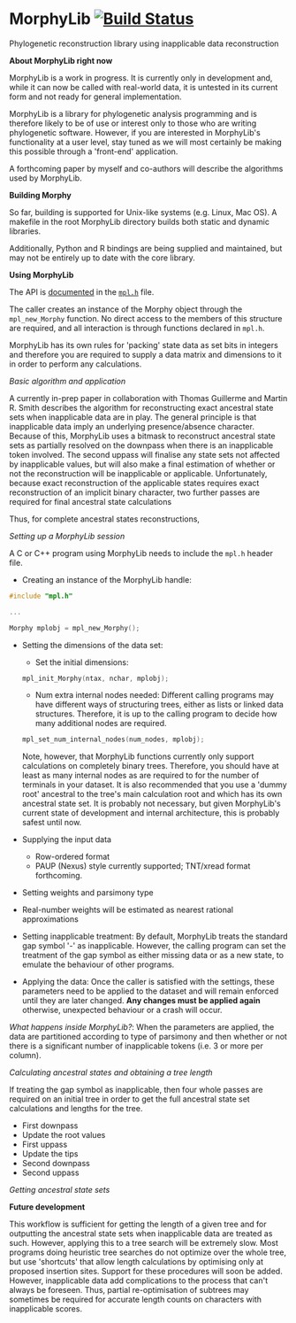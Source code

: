 # MorphyLib     [![Build Status](https://travis-ci.org/mbrazeau/MorphyLib.svg?branch=master)](https://travis-ci.org/mbrazeau/MorphyLib)
Phylogenetic reconstruction library using inapplicable data reconstruction

**About MorphyLib right now**

MorphyLib is a work in progress. It is currently only in development and, while it can now be called with real-world data, it is untested in its current form and not ready for general implementation.

MorphyLib is a library for phylogenetic analysis programming and is therefore likely to be of use or interest only to those who are writing phylogenetic software. However, if you are interested in MorphyLib's functionality at a user level, stay tuned as we will most certainly be making this possible through a 'front-end' application. 

A forthcoming paper by myself and co-authors will describe the algorithms used by MorphyLib. 

**Building Morphy**

So far, building is supported for Unix-like systems (e.g. Linux, Mac OS). A makefile in the root MorphyLib directory builds both static and dynamic libraries. 

Additionally, Python and R bindings are being supplied and maintained, but may not be entirely up to date with the core library. 

**Using MorphyLib**

The API is [documented](http://htmlpreview.github.io/?https://github.com/mbrazeau/MorphyLib/blob/master/Documentation/html/mpl_8h.html) in the [`mpl.h`](https://github.com/mbrazeau/MorphyLib/blob/master/src/mpl.h) file. 

The caller creates an instance of the Morphy object through the `mpl_new_Morphy` function. No direct access to the members of this structure are required, and all interaction is through functions declared in `mpl.h`.

MorphyLib has its own rules for 'packing' state data as set bits in integers and therefore you are required to supply a data matrix and dimensions to it in order to perform any calculations.


*Basic algorithm and application*

A currently in-prep paper in collaboration with Thomas Guillerme and Martin R. Smith describes the algorithm for reconstructing exact ancestral state sets when inapplicable data are in play. The general principle is that inapplicable data imply an underlying presence/absence character. Because of this, MorphyLib uses a bitmask to reconstruct ancestral state sets as partially resolved on the downpass when there is an inapplicable token involved. The second uppass will finalise any state sets not affected by inapplicable values, but will also make a final estimation of whether or not the reconstruction will be inapplicable or applicable. Unfortunately, because exact reconstruction of the applicable states requires exact reconstruction of an implicit binary character, two further passes are required for final ancestral state calculations

Thus, for complete ancestral states reconstructions, 

*Setting up a MorphyLib session*

A C or C++ program using MorphyLib needs to include the `mpl.h` header file.

- Creating an instance of the MorphyLib handle:
```C
#include "mpl.h"

...

Morphy mplobj = mpl_new_Morphy();
```

- Setting the dimensions of the data set:
  - Set the initial dimensions:
  ```C
  mpl_init_Morphy(ntax, nchar, mplobj);
  ```
  - Num extra internal nodes needed: Different calling programs may have different ways of structuring trees, either as lists or linked data structures. Therefore, it is up to the calling program to decide how many additional nodes are required.
  
  ```C
  mpl_set_num_internal_nodes(num_nodes, mplobj);
  ```
  
  Note, however, that MorphyLib functions currently only support calculations on completely binary trees. Therefore, you should have at least as many internal nodes as are required to for the number of terminals in your dataset. It is also recommended that you use a 'dummy root' ancestral to the tree's main calculation root and which has its own ancestral state set. It is probably not necessary, but given MorphyLib's current state of development and internal architecture, this is probably safest until now.
  
- Supplying the input data
  - Row-ordered format
  - PAUP (Nexus) style currently supported; TNT/xread format forthcoming.
  
 - Setting weights and parsimony type
  - Real-number weights will be estimated as nearest rational approximations
  
 - Setting inapplicable treatment: By default, MorphyLib treats the standard gap symbol '-' as inapplicable. However, the calling program can set the treatment of the gap symbol as either missing data or as a new state, to emulate the behaviour of other programs.
  
 - Applying the data: Once the caller is satisfied with the settings, these parameters need to be applied to the dataset and will remain enforced until they are later changed. **Any changes must be applied again** otherwise, unexpected behaviour or a crash will occur.
  
 *What happens inside MorphyLib?*: When the parameters are applied, the data are partitioned according to type of parsimony and then whether or not there is a significant number of inapplicable tokens (i.e. 3 or more per column).

*Calculating ancestral states and obtaining a tree length*

If treating the gap symbol as inapplicable, then four whole passes are required on an initial tree in order to get the full ancestral state set calculations and lengths for the tree.

- First downpass
- Update the root values
- First uppass
- Update the tips
- Second downpass
- Second uppass

*Getting ancestral state sets*

**Future development**

This workflow is sufficient for getting the length of a given tree and for outputting the ancestral state sets when inapplicable data are treated as such. However, applying this to a tree search will be extremely slow. Most programs doing heuristic tree searches do not optimize over the whole tree, but use 'shortcuts' that allow length calculations by optimising only at proposed insertion sites. Support for these procedures will soon be added. However, inapplicable data add complications to the process that can't always be foreseen. Thus, partial re-optimisation of subtrees may sometimes be required for accurate length counts on characters with inapplicable scores.
